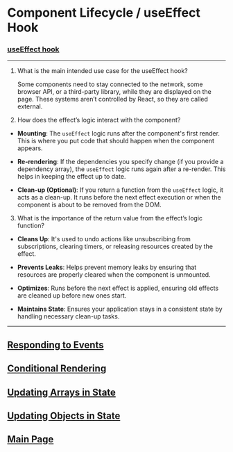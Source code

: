 # Component Lifecycle / useEffect Hook

### [useEffect hook](https://react.dev/reference/react/useEffect#reference)

---

1. What is the main intended use case for the useEffect hook?

   Some components need to stay connected to the network, some browser API, or a third-party library, while they are displayed on the page. These systems aren’t controlled by React, so they are called external.

2. How does the effect’s logic interact with the component?

- **Mounting**: The `useEffect` logic runs after the component's first render. This is where you put code that should happen when the component appears.

- **Re-rendering**: If the dependencies you specify change (if you provide a dependency array), the `useEffect` logic runs again after a re-render. This helps in keeping the effect up to date.

- **Clean-up (Optional)**: If you return a function from the `useEffect` logic, it acts as a clean-up. It runs before the next effect execution or when the component is about to be removed from the DOM.

3. What is the importance of the return value from the effect’s logic function?

- **Cleans Up**: It's used to undo actions like unsubscribing from subscriptions, clearing timers, or releasing resources created by the effect.

- **Prevents Leaks**: Helps prevent memory leaks by ensuring that resources are properly cleared when the component is unmounted.

- **Optimizes**: Runs before the next effect is applied, ensuring old effects are cleaned up before new ones start.

- **Maintains State**: Ensures your application stays in a consistent state by handling necessary clean-up tasks.

---

## [Responding to Events]()

## [Conditional Rendering]()

## [Updating Arrays in State]()

## [Updating Objects in State]()

## [Main Page](../README.md)
